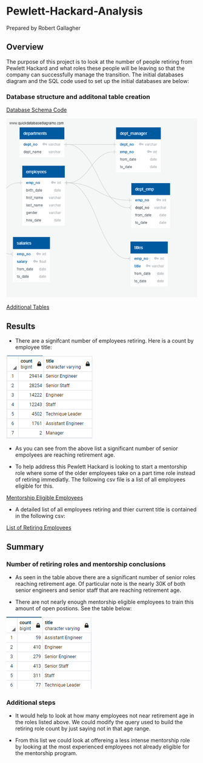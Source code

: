 # Pewlett-Hackard-Analysis
Prepared by Robert Gallagher

## Overview

The purpose of this project is to look at the number of people retiring from Pewlett Hackard and what roles these people will be leaving so that the company can successfully manage the transition.  The initial databases diagram and the SQL code used to set up the initial databases are below:

### Database structure and additonal table creation

[Database Schema Code](schema.sql)

![](analysis/EmployeDB.png)

[Additional Tables](Employee_Database_challenge.sql)

## Results

- There are a signifcant number of employees retiring.  Here is a count by employee title:

![](analysis/Count_of_employees_retiring_by_role.png)

- As you can see from the above list a significant number of senior empolyees are reaching retirement age.

- To help address this Pewlett Hackard is looking to start a mentorship role where some of the older employees take on a part time role instead of retiring immediatly.  The following csv file is a list of all employees eligible for this.

[Mentorship Eligible Employees](Data/mentorship_eligibilty.csv)

- A detailed list of all employees retiring and thier current title is contained in the following csv:

[List of Retiring Employees](Data/unique_titles.csv)

## Summary

### Number of retiring roles and mentorship conclusions
- As seen in the table above there are a significant number of senior roles reaching retirement age.  Of particular note is the nearly 30K of both senior engineers and senior staff that are reaching retirement age.

- There are not nearly enough mentorship eligible employees to train this amount of open postions.  See the table below:

![](analysis/Mentorship_role_counts.png)

### Additional steps
-  It would help to look at how many employees not near retirement age in the roles listed above.  We could modify the query used to build the retiring role count by just saying not in that age range.

- From this list we could look at offereing a less intense mentorship role by looking at the most experienced employees not already eligible for the mentorship program.